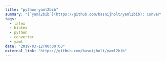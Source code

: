 ```yaml
---
title: "python-yaml2bib"
summary: "[`yaml2bib`](https://github.com/basnijholt/yaml2bib): Convert a readable `yaml` file with DOIs *only* to a properly formatted BibTeX file. 📃"
tags:
  - latex
  - bibtex
  - python
  - converter
  - yaml
date: "2019-03-12T00:00:00"
external_link: "https://github.com/basnijholt/yaml2bib"
---
```

